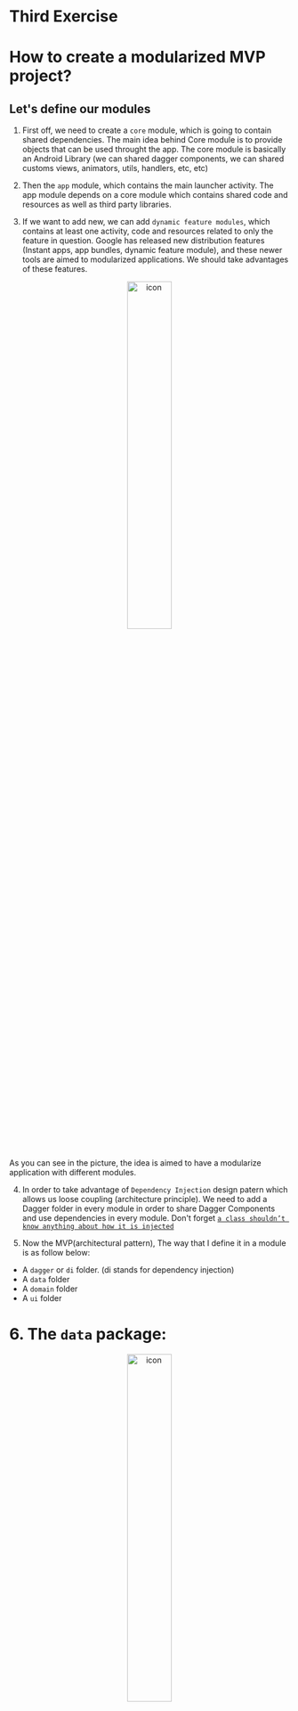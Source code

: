 # Third Exercise

# How to create a modularized MVP project?

## Let's define our modules
1. First off, we need to create a `core` module, which is going to contain shared dependencies. The main idea behind Core module is to provide objects that can be used throught the app. The core module is basically an Android Library (we can shared dagger components, we can shared customs views, animators, utils, handlers, etc, etc)

2. Then the `app` module, which contains the main launcher activity. The app module depends on a core module which contains shared code and resources as well as third party libraries.

3. If we want to add new, we can add `dynamic feature modules`, which contains at least one activity, code and resources related to only the feature in question. Google has released new distribution features (Instant apps, app bundles, dynamic feature module), and these newer tools are aimed to modularized applications. We should take advantages of these features.

<p align="center">
    <img src="screenshots/modularize.png" alt="icon" width="40%"/>
</p>
As you can see in the picture, the idea is aimed to have a modularize application with different modules.

4. In order to take advantage of `Dependency Injection` design patern which allows us loose coupling (architecture principle). We need to add a Dagger folder in every module in order to share Dagger Components and use dependencies in every module. Don't forget [`a class shouldn’t know anything about how it is injected`][1]



5. Now the MVP(architectural pattern), The way that I define it in a module is as follow below:
* A `dagger` or `di` folder. (di stands for dependency injection)
* A `data` folder
* A `domain` folder
* A `ui` folder

# 6. The `data` package:
<p align="center">
    <img src="screenshots/data.png" alt="icon" width="40%"/>
</p>

* The data folder havs the `repository`, `model` and `datasource` folders. 

# 7. The `datasource` package:
<p align="center">
    <img src="screenshots/datasource.png" alt="icon" width="40%"/>
</p>

* The datasource folder is in charge to have all datasource classes which have the responsability of getting data without any validation or business logic, just get row data from database or network. That's why we have local and remote folders and an interface which defines functionality and it's implemented in both classes.

# 8. The `model` package:
<p align="center">
    <img src="screenshots/model.png" alt="icon" width="40%"/>
</p>

* The model only has classes which their only responsibility is to transport data.

# 9. The `repository` package:
<p align="center">
    <img src="screenshots/repository.png" alt="icon" width="40%"/>
</p>

* As you can see we have two main packages `local` and `remote` and the `UserRepository` class.
### The `local` folder
* The `local` folder has the `DataBase`, `dao`(database access object) and `entities`. It also has the `preferences` package. Everything related to local data.
### The `remote` folder
* The `remote` folder has the `api` and `model` folders. Inside the `api` we can configure our http clients(whatever we want) and inside the `model` folder we have classes which represents `request` and `response` entities.
### The `UserRepository` class
* Having repositories is a good practice, the main difference between Repositories and DataSource is that Repositories uses DataSources and can apply additional task like saving data in caché.

# 11. The `domain` folder
* This folder contains UseCases classes which uses repository classes. The idea of having them is to make works with repositories or for example convert responses of data to another model like mappers.

# 11. The `ui` folder
* Here we'll have the different screens split them into folders. For example if we have views like HomeActivity, DetailActivity, SearchActivity, or maybe fragments. So we will have home, detail and search folder respectively.
* In addition, we have the `presenter` class per each folder.

# 12. The `service` folder
* Other entrypoints to android applications are services that's why we have it as a separate folder.

# 13. The `broadcast` folder
* Another entrypoints to android application is broadcastReceiver that's why we have it as a separate folder.

# 10. The `di` folder
<p align="center">
    <img src="screenshots/di.png" alt="icon" width="40%"/>
</p>

### The `annotations` folder
* Here we can have annotations which makes us to define scopes for our dependencies. They might be visible for certain classes. 
### The `components` folder
* Components are brigde between modules and our classes that requires dependencies.
### The `modules` folder
* Contains our dependencies

# 14. The `utils` folder
* Always it's necessary having utils for several reasons. Our utils folder will be part of our `core` module. This folder can contains everything that can be used across different classes and modules. For example:
StringUtils, ColorUtils, Helpers, ExtensionsFunctions, Observers, Executors and so on.

# 15. The `widget` folder
* When creating widgets(custom views). It's much better having them separate in a widget folder. Doing so they are easy to identify and use.


* As you can see we only have 

[1]: https://google.github.io/dagger/android